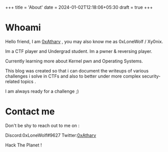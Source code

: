 +++
title = 'About'
date = 2024-01-02T12:18:06+05:30
draft = true
+++


# Whoami

Hello friend, I am [0xAtharv](https://twitter.com/0xAtharv) , you may also know me as 0xLoneWolf / Xy0nix.

Im a CTF player and Undergrad student.
Im a pwner & reversing player.

Currently learning more about Kernel pwn and Operating Systems.

This blog was created so that i can document the writeups of various challenges i solve in CTFs and also to better under more complex security-related topics .

I am always ready for a challenge ;)

# Contact me 

Don't be shy to reach out to me on :

Discord:0xLoneWolf#9627
Twitter:[0xAtharv](https://twitter.com/0xAtharv)



 Hack The Planet !